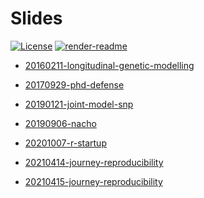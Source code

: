 
<!-- README.md is generated from README.Rmd. Please edit that file -->

# Slides

<!-- badges: start -->

[![License](https://img.shields.io/github/license/mcanouil/slides)](LICENSE)
[![render-readme](https://github.com/mcanouil/slides/actions/workflows/render-readme.yaml/badge.svg)](https://github.com/mcanouil/slides/actions/workflows/render-readme.yaml)
<!-- badges: end -->

-   [20160211-longitudinal-genetic-modelling](20160211-longitudinal-genetic-modelling)

-   [20170929-phd-defense](20170929-phd-defense)

-   [20190121-joint-model-snp](https://m.canouil.fr/slides/20190121-joint-model-snp)

-   [20190906-nacho](https://m.canouil.fr/slides/20190906-nacho)

-   [20201007-r-startup](https://m.canouil.fr/slides/20201007-r-startup)

-   [20210414-journey-reproducibility](https://m.canouil.fr/slides/20210414-journey-reproducibility)

-   [20210415-journey-reproducibility](https://m.canouil.fr/slides/20210415-journey-reproducibility)
